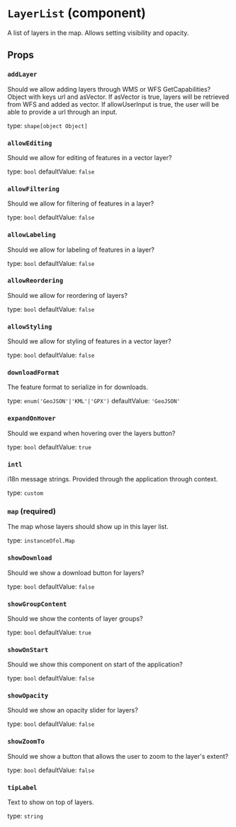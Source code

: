 `LayerList` (component)
=======================

A list of layers in the map. Allows setting visibility and opacity.

Props
-----

### `addLayer`

Should we allow adding layers through WMS or WFS GetCapabilities?
Object with keys url and asVector.
If asVector is true, layers will be retrieved from WFS and added as vector.
If allowUserInput is true, the user will be able to provide a url through an input.

type: `shape[object Object]`


### `allowEditing`

Should we allow for editing of features in a vector layer?

type: `bool`
defaultValue: `false`


### `allowFiltering`

Should we allow for filtering of features in a layer?

type: `bool`
defaultValue: `false`


### `allowLabeling`

Should we allow for labeling of features in a layer?

type: `bool`
defaultValue: `false`


### `allowReordering`

Should we allow for reordering of layers?

type: `bool`
defaultValue: `false`


### `allowStyling`

Should we allow for styling of features in a vector layer?

type: `bool`
defaultValue: `false`


### `downloadFormat`

The feature format to serialize in for downloads.

type: `enum('GeoJSON'|'KML'|'GPX')`
defaultValue: `'GeoJSON'`


### `expandOnHover`

Should we expand when hovering over the layers button?

type: `bool`
defaultValue: `true`


### `intl`

i18n message strings. Provided through the application through context.

type: `custom`


### `map` (required)

The map whose layers should show up in this layer list.

type: `instanceOfol.Map`


### `showDownload`

Should we show a download button for layers?

type: `bool`
defaultValue: `false`


### `showGroupContent`

Should we show the contents of layer groups?

type: `bool`
defaultValue: `true`


### `showOnStart`

Should we show this component on start of the application?

type: `bool`
defaultValue: `false`


### `showOpacity`

Should we show an opacity slider for layers?

type: `bool`
defaultValue: `false`


### `showZoomTo`

Should we show a button that allows the user to zoom to the layer's extent?

type: `bool`
defaultValue: `false`


### `tipLabel`

Text to show on top of layers.

type: `string`

